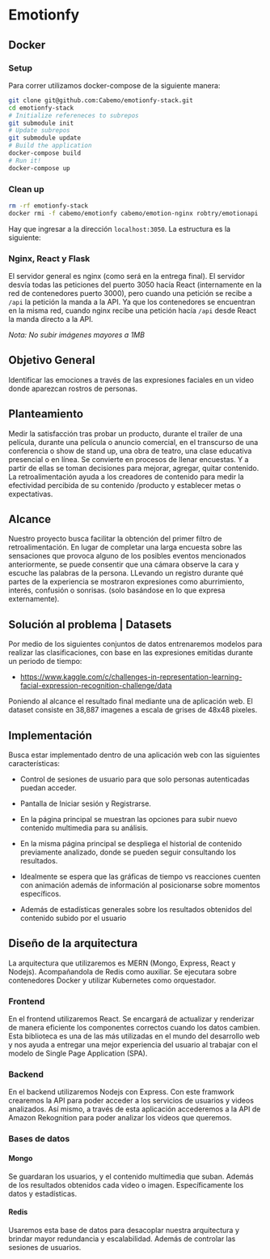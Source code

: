 # Emotionfy

## Docker

### Setup

Para correr utilizamos docker-compose de la siguiente manera:

```bash
git clone git@github.com:Cabemo/emotionfy-stack.git
cd emotionfy-stack
# Initialize refereneces to subrepos
git submodule init
# Update subrepos
git submodule update
# Build the application
docker-compose build
# Run it!
docker-compose up
```

### Clean up

```bash
rm -rf emotionfy-stack
docker rmi -f cabemo/emotionfy cabemo/emotion-nginx robtry/emotionapi
```

Hay que ingresar a la dirección `localhost:3050`. La estructura es la siguiente:

### Nginx, React y Flask

El servidor general es nginx (como será en la entrega final). El servidor desvía todas las peticiones del puerto 3050 hacía React (internamente en la red de contenedores puerto 3000), pero cuando una petición se recibe a `/api` la petición la manda a la API. Ya que los contenedores se encuentran en la misma red, cuando nginx recibe una petición hacía `/api` desde React la manda directo a la API.

*Nota: No subir imágenes mayores a 1MB*

## Objetivo General

Identificar las emociones a través de las expresiones faciales en un video donde aparezcan rostros de personas.

## Planteamiento

Medir la satisfacción tras probar un producto, durante el trailer de una película, durante una película o anuncio comercial, en el transcurso de una conferencia o show de stand up, una obra de teatro, una clase educativa presencial o en línea. Se convierte en procesos de llenar encuestas. Y a partir de ellas se toman decisiones para mejorar, agregar, quitar contenido. La retroalimentación ayuda a los creadores de contenido para medir la efectividad percibida de su contenido /producto y establecer metas o expectativas.

## Alcance

Nuestro proyecto busca facilitar la obtención del primer filtro de retroalimentación. En
lugar de completar una larga encuesta sobre las sensaciones que provoca alguno de los
posibles eventos mencionados anteriormente, se puede consentir que una cámara
observe la cara y escuche las palabras de la persona. LLevando un registro durante qué
partes de la experiencia se mostraron expresiones como aburrimiento, interés,
confusión o sonrisas. (solo basándose en lo que expresa externamente).

## Solución al problema | Datasets

Por medio de los siguientes conjuntos de datos entrenaremos modelos para realizar las
clasificaciones, con base en las expresiones emitidas durante un periodo de tiempo:

-  https://www.kaggle.com/c/challenges-in-representation-learning-facial-expression-recognition-challenge/data

Poniendo al alcance el resultado final mediante una de aplicación web. El dataset consiste en 38,887 imagenes a escala de grises de 48x48 pixeles.

## Implementación

Busca estar implementado dentro de una aplicación web con las siguientes características:

-  Control de sesiones de usuario para que solo personas autenticadas puedan acceder.

- Pantalla de Iniciar sesión y Registrarse.

- En la página principal se muestran las opciones para subir nuevo contenido multimedia para su análisis.

- En la misma página principal se despliega el historial de contenido previamente analizado, donde se pueden seguir consultando los resultados.

- Idealmente se espera que las gráficas de tiempo vs reacciones cuenten con animación además de información al posicionarse sobre momentos específicos.

- Además de estadísticas generales sobre los resultados obtenidos del contenido subido por el usuario

## Diseño de la arquitectura

La arquitectura que utilizaremos es MERN (Mongo, Express, React y Nodejs). Acompañandola de Redis como auxiliar. Se ejecutara sobre contenedores Docker y utilizar Kubernetes como orquestador.

### Frontend

En el frontend utilizaremos React. Se encargará de actualizar y renderizar de manera eficiente los componentes correctos cuando los datos cambien. Esta biblioteca es una de las más utilizadas en el mundo del desarrollo web y nos ayuda a entregar una mejor experiencia del usuario al trabajar con el modelo de Single Page Application (SPA).

### Backend

En el backend utilizaremos Nodejs con Express. Con este framwork crearemos la API para poder acceder a los servicios de usuarios y videos analizados. Así mismo, a través de esta aplicación accederemos a la API de Amazon Rekognition para poder analizar los videos que queremos.

### Bases de datos

#### Mongo

Se guardaran los usuarios, y el contenido multimedia que suban. Además de los resultados obtenidos cada video o imagen. Específicamente los datos y estadísticas.

#### Redis

Usaremos esta base de datos para desacoplar nuestra arquitectura y brindar mayor redundancia y escalabilidad. Además de controlar las sesiones de usuarios.
